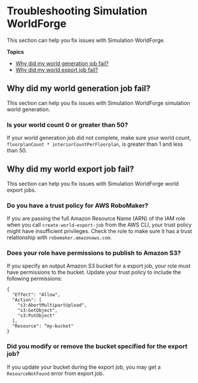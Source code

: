 # Troubleshooting Simulation WorldForge<a name="troubleshooting-worldforge"></a>

This section can help you fix issues with Simulation WorldForge\.

**Topics**
+ [Why did my world generation job fail?](#troubleshooting-worldforge-worldgen)
+ [Why did my world export job fail?](#troubleshooting-worldforge-export)

## Why did my world generation job fail?<a name="troubleshooting-worldforge-worldgen"></a>

This section can help you fix issues with Simulation WorldForge simulation world generation\.

### Is your world count 0 or greater than 50?<a name="troubleshooting-worldforge-worldgen-count"></a>

If your world generation job did not complete, make sure your world count, `floorplanCount * interiorCountPerFloorplan`, is greater than 1 and less than 50\. 

## Why did my world export job fail?<a name="troubleshooting-worldforge-export"></a>

This section can help you fix issues with Simulation WorldForge world export jobs\.

### Do you have a trust policy for AWS RoboMaker?<a name="troubleshooting-worldforge-export-trust"></a>

If you are passing the full Amazon Resource Name \(ARN\) of the IAM role when you call `create-world-export-job` from the AWS CLI, your trust policy might have insufficient privileges\. Check the role to make sure it has a trust relationship with `robomaker.amazonaws.com`\. 

### Does your role have permissions to publish to Amazon S3?<a name="troubleshooting-worldforge-export-s3"></a>

If you specify an output Amazon S3 bucket for a export job, your role must have permissions to the bucket\. Update your trust policy to include the following permissions: 

```
{
  "Effect": "Allow",
  "Action": [
    "s3:AbortMultipartUpload",
    "s3:GetObject",
    "s3:PutObject"
  ],
  "Resource": “my-bucket"
}
```

### Did you modify or remove the bucket specified for the export job?<a name="troubleshooting-worldforge-export-modified"></a>

If you update your bucket during the export job, you may get a `ResourceNotFound` error from export job\. 